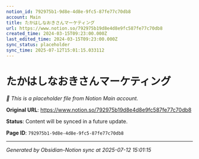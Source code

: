 ```yaml
---
notion_id: 792975b1-9d8e-4d8e-9fc5-87fe77c70db8
account: Main
title: たかはしなおきさんマーケティング
url: https://www.notion.so/792975b19d8e4d8e9fc587fe77c70db8
created_time: 2024-03-15T09:23:00.000Z
last_edited_time: 2024-03-15T09:23:00.000Z
sync_status: placeholder
sync_time: 2025-07-12T15:01:15.033112
---
```


# たかはしなおきさんマーケティング

*🔄 This is a placeholder file from Notion Main account.*

**Original URL**: https://www.notion.so/792975b19d8e4d8e9fc587fe77c70db8

**Status**: Content will be synced in a future update.

**Page ID**: `792975b1-9d8e-4d8e-9fc5-87fe77c70db8`

---

*Generated by Obsidian-Notion sync at 2025-07-12 15:01:15*
